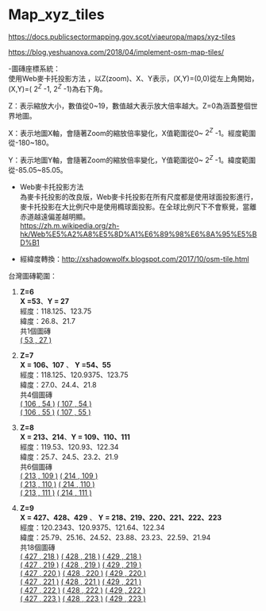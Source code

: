 # Map_xyz_tiles
https://docs.publicsectormapping.gov.scot/viaeuropa/maps/xyz-tiles

https://blog.yeshuanova.com/2018/04/implement-osm-map-tiles/

-圖磚座標系統：  
使用Web麥卡托投影方法 ，以Z(zoom)、X、Y表示，(X,Y)=(0,0)從左上角開始，(X,Y)=( $2^Z$ -1, $2^Z$ -1)為右下角。  

Z：表示縮放大小，數值從0~19，數值越大表示放大倍率越大。Z=0為涵蓋整個世界地圖。  

X：表示地圖X軸，會隨著Zoom的縮放倍率變化，X值範圍從0~ $2^Z$ -1。經度範圍從-180~180。  

Y：表示地圖Y軸，會隨著Zoom的縮放倍率變化，Y值範圍從0~ $2^Z$ -1。緯度範圍從-85.05~85.05。  

* Web麥卡托投影方法    
  為麥卡托投影的改良版，Web麥卡托投影在所有尺度都是使用球面投影進行，麥卡托投影在大比例尺中是使用橢球面投影。在全球比例尺下不會察覺，當離赤道越遠偏差越明顯。  
  https://zh.m.wikipedia.org/zh-hk/Web%E5%A2%A8%E5%8D%A1%E6%89%98%E6%8A%95%E5%BD%B1  
    
* 經緯度轉換：http://xshadowwolfx.blogspot.com/2017/10/osm-tile.html  
 
台灣圖磚範圍：  
  1. **Z=6**  
     **X =53**、**Y = 27**  
     經度：118.125、123.75  
     緯度：26.8、21.7   
     共1個圖磚       
     [( 53 , 27 )](https://tile.openstreetmap.org/6/53/27.png)  
     
  2. **Z=7**   
     **X = 106、107** 、 **Y =54、55**     
     經度：118.125、120.9375、123.75   
     緯度：27.0、24.4、21.8   
     共4個圖磚    
      [( 106 , 54 )](https://tile.openstreetmap.org/7/106/54.png) [( 107 , 54 )](https://tile.openstreetmap.org/7/107/54.png)  
      [( 106 , 55 )](https://tile.openstreetmap.org/7/106/55.png) [( 107 , 55 )](https://tile.openstreetmap.org/7/107/55.png)  
      
  3. **Z=8**  
     **X = 213、214**、**Y = 109、110、111**        
     經度：119.53、120.93、122.34   
     緯度：25.7、24.5、23.2、21.9  
     共6個圖磚        
     [( 213 , 109 )](https://tile.openstreetmap.org/8/213/109.png) [( 214 , 109 )](https://tile.openstreetmap.org/8/214/109.png)  
     [( 213 , 110 )](https://tile.openstreetmap.org/8/213/110.png) [( 214 , 110 )](https://tile.openstreetmap.org/8/214/110.png)  
     [( 213 , 111 )](https://tile.openstreetmap.org/8/213/111.png) [( 214 , 111 )](https://tile.openstreetmap.org/8/214/111.png)  
     
  4. **Z=9**    
     **X = 427、428、429** 、 **Y = 218、219、220、221、222、223**                
     經度：120.2343、120.9375、121.64、122.34  
     緯度：25.79、25.16、24.52、23.88、23.23、22.59、21.94    
     共18個圖磚    
     [( 427 , 218 )](https://tile.openstreetmap.org/9/427/218.png) [( 428 , 218 )](https://tile.openstreetmap.org/9/428/218.png) [( 429 , 218 )](https://tile.openstreetmap.org/9/429/218.png)  
     [( 427 , 219 )](https://tile.openstreetmap.org/9/427/219.png) [( 428 , 219 )](https://tile.openstreetmap.org/9/428/219.png) [( 429 , 219 )](https://tile.openstreetmap.org/9/429/219.png)  
     [( 427 , 220 )](https://tile.openstreetmap.org/9/427/220.png) [( 428 , 220 )](https://tile.openstreetmap.org/9/428/220.png) [( 429 , 220 )](https://tile.openstreetmap.org/9/429/220.png)  
     [( 427 , 221 )](https://tile.openstreetmap.org/9/427/221.png) [( 428 , 221 )](https://tile.openstreetmap.org/9/428/221.png) [( 429 , 221 )](https://tile.openstreetmap.org/9/429/221.png)  
     [( 427 , 222 )](https://tile.openstreetmap.org/9/427/222.png) [( 428 , 222 )](https://tile.openstreetmap.org/9/428/222.png) [( 429 , 222 )](https://tile.openstreetmap.org/9/429/222.png)  
     [( 427 , 223 )](https://tile.openstreetmap.org/9/427/223.png) [( 428 , 223 )](https://tile.openstreetmap.org/9/428/223.png) [( 429 , 223 )](https://tile.openstreetmap.org/9/429/223.png) 
